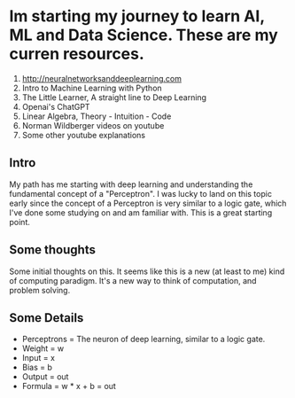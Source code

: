 # Im starting my journey to learn AI, ML and Data Science. These are my curren resources.
1. http://neuralnetworksanddeeplearning.com
2. Intro to Machine Learning with Python
3. The Little Learner, A straight line to Deep Learning
4. Openai's ChatGPT
5. Linear Algebra, Theory - Intuition - Code
6. Norman Wildberger videos on youtube
7. Some other youtube explanations

## Intro
My path has me starting with deep learning and understanding the fundamental concept of a "Perceptron".
I was lucky to land on this topic early since the concept of a Perceptron is very similar to a logic gate, which I've done some studying on and 
am familiar with. This is a great starting point. 

## Some thoughts
Some initial thoughts on this. It seems like this is a new (at least to me) kind of computing paradigm. It's a new way to think of computation,
and problem solving.  

## Some Details
* Perceptrons = The neuron of deep learning, similar to a logic gate.
* Weight = w
* Input = x
* Bias = b
* Output = out
* Formula = w * x + b = out

